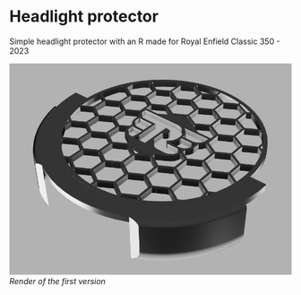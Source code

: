 # Headlight protector

Simple headlight protector with an R made for Royal Enfield Classic 350 - 2023

![alt text](image.png)
*Render of the first version*